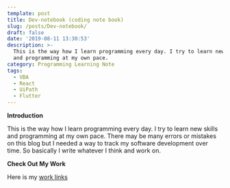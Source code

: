 ```yaml
---
template: post
title: Dev-notebook (coding note book)
slug: /posts/Dev-notebook/
draft: false
date: '2019-08-11 13:30:53'
description: >-
  This is the way how I learn programming every day. I try to learn new skills
  and programming at my own pace. 
category: Programming Learning Note
tags:
  - VBA
  - React
  - UiPath
  - Flutter
---
```

**Introduction** 

This is the way how I learn programming every day. I try to learn new skills and programming at my own pace.  There may be many errors or mistakes on this blog but I needed a way to track my software development over time. So basically I write whatever I think and work on.

**Check Out My Work**

Here is my [work links](https://devgitnotebook.netlify.com/)
